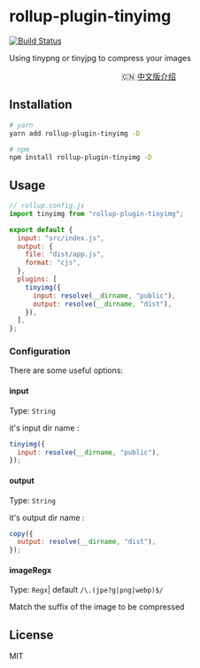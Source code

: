 # rollup-plugin-tinyimg

[![Build Status](https://github.com/HZZformGD/rollup-plugin-tinyimg?branch=master)](https://github.com/HZZformGD/rollup-plugin-tinyimg)

Using tinypng or tinyjpg to compress your images

<p align="center">
  🇨🇳 <a href="./README.zh-CN.md">中文版介绍</a>
</p>

## Installation

```bash
# yarn
yarn add rollup-plugin-tinyimg -D

# npm
npm install rollup-plugin-tinyimg -D
```

## Usage

```js
// rollup.config.js
import tinyimg from "rollup-plugin-tinyimg";

export default {
  input: "src/index.js",
  output: {
    file: "dist/app.js",
    format: "cjs",
  },
  plugins: [
    tinyimg({
      input: resolve(__dirname, "public"),
      output: resolve(__dirname, "dist"),
    }),
  ],
};
```

### Configuration

There are some useful options:

#### input

Type: `String`

it's input dir name :

```js
tinyimg({
  input: resolve(__dirname, "public"),
});
```

#### output

Type: `String`

it's output dir name :

```js
copy({
  output: resolve(__dirname, "dist"),
});
```

#### imageRegx

Type: `Regx`| default `/\.(jpe?g|png|webp)$/`

Match the suffix of the image to be compressed

## License

MIT
